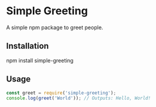 # Simple Greeting

A simple npm package to greet people.

## Installation

npm install simple-greeting

## Usage

```javascript
const greet = require('simple-greeting');
console.log(greet('World')); // Outputs: Hello, World!
